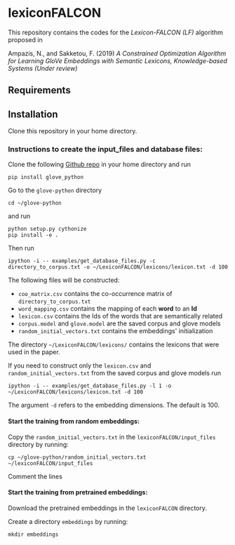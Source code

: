 # lexiconFALCON

This repository contains the codes for the *Lexicon-FALCON (LF)* algorithm proposed in 

Ampazis, N., and Sakketou, F. (2019) *A Constrained Optimization Algorithm for Learning GloVe Embeddings with Semantic Lexicons, Knowledge-based Systems (Under review)*

## Requirements

## Installation

Clone this repository in your home directory.

### Instructions to create the input_files and database files:

Clone the following [Github repo](https://github.com/flo3003/glove-python) in your home directory and run
```
pip install glove_python
```

Go to the `glove-python` directory
```
cd ~/glove-python
```

and run
```
python setup.py cythonize
pip install -e .
```

Then run
```
ipython -i -- examples/get_database_files.py -c directory_to_corpus.txt -o ~/LexiconFALCON/lexicons/lexicon.txt -d 100
```

The following files will be constructed:
- `coo_matrix.csv` contains the co-occurrence matrix of `directory_to_corpus.txt` 
- `word_mapping.csv` contains the mapping of each **word** to an **Id**
- `lexicon.csv` contains the Ids of the words that are semantically related
- `corpus.model` and `glove.model` are the saved corpus and glove models
- `random_initial_vectors.txt` contains the embeddings' initialization 

The directory `~/LexiconFALCON/lexicons/` contains the lexicons that were used in the paper. 

If you need to construct only the `lexicon.csv` and `random_initial_vectors.txt` from the saved corpus and glove models run
```
ipython -i -- examples/get_database_files.py -l 1 -o ~/LexiconFALCON/lexicons/lexicon.txt -d 100
```

The argument `-d` refers to the embedding dimensions. The default is 100.

#### Start the training from random embeddings:

Copy the `random_initial_vectors.txt` in the `lexiconFALCON/input_files` directory by running:
```
cp ~/glove-python/random_initial_vectors.txt ~/lexiconFALCON/input_files
```

Comment the lines 

#### Start the training from pretrained embeddings:

Download the pretrained embeddings in the `lexiconFALCON` directory. 


Create a directory `embeddings` by running:
```
mkdir embeddings
```


